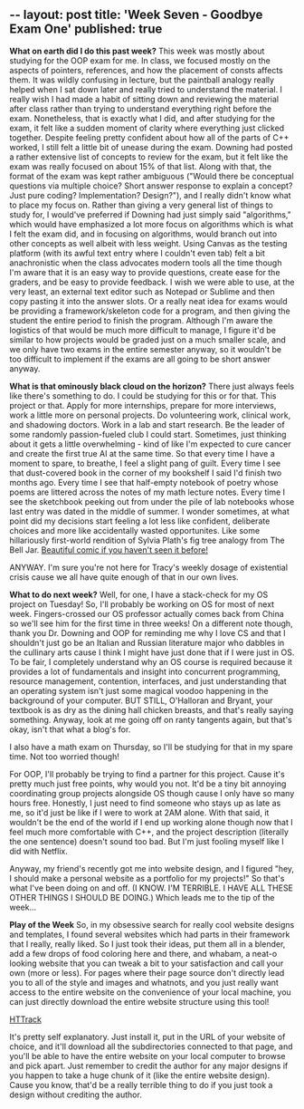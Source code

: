 --
layout: post
title: 'Week Seven - Goodbye Exam One'
published: true
---
**What on earth did I do this past week?**
  This week was mostly about studying for the OOP exam for me. In class, we focused mostly on the aspects of pointers, references, and how the placement of consts affects them. It was wildly confusing in lecture, but the paintball analogy really helped when I sat down later and really tried to understand the material. I really wish I had made a habit of sitting down and reviewing the material after class rather than trying to understand everything right before the exam. Nonetheless, that is exactly what I did, and after studying for the exam, it felt like a sudden moment of clarity where everything just clicked together. Despite feeling pretty confident about how all of the parts of C++ worked, I still felt a little bit of unease during the exam. Downing had posted a rather extensive list of concepts to review for the exam, but it felt like the exam was really focused on about 15% of that list. Along with that, the format of the exam was kept rather ambiguous ("Would there be conceptual questions via multiple choice? Short answer response to explain a concept? Just pure coding? Implementation? Design?"), and I really didn't know what to place my focus on. Rather than giving a very general list of things to study for, I would've preferred if Downing had just simply said "algorithms," which would have emphasized a lot more focus on algorithms which is what I felt the exam did, and in focusing on algorithms, would branch out into other concepts as well albeit with less weight. Using Canvas as the testing platform (with its awful text entry where I couldn't even tab) felt a bit anachronistic when the class advocates modern tools all the time though I'm aware that it is an easy way to provide questions, create ease for the graders, and be easy to provide feedback. I wish we were able to use, at the very least, an external text editor such as Notepad or Sublime and then copy pasting it into the answer slots. Or a really neat idea for exams would be providing a framework/skeleton code for a program, and then giving the student the entire period to finish the program. Although I'm aware the logistics of that would be much more difficult to manage, I figure it'd be similar to how projects would be graded just on a much smaller scale, and we only have two exams in the entire semester anyway, so it wouldn't be too difficult to implement if the exams are all going to be short answer anyway. 

**What is that ominously black cloud on the horizon?**
  There just always feels like there's something to do. I could be studying for this or for that. This project or that. Apply for more internships, prepare for more interviews, work a little more on personal projects. Do volunteering work, clinical work, and shadowing doctors. Work in a lab and start research. Be the leader of some randomly passion-fueled club I could start. Sometimes, just thinking about it gets a little overwhelming - kind of like I'm expected to cure cancer and create the first true AI at the same time. So that every time I have a moment to spare, to breathe, I feel a slight pang of guilt. Every time I see that dust-covered book in the corner of my bookshelf I said I'd finish two months ago. Every time I see that half-empty notebook of poetry whose poems are littered across the notes of my math lecture notes. Every time I see the sketchbook peeking out from under the pile of lab notebooks whose last entry was dated in the middle of summer. I wonder sometimes, at what point did my decisions start feeling a lot less like confident, deliberate choices and more like accidentally wasted opportunites. Like some hillariously first-world rendition of Sylvia Plath's fig tree analogy from The Bell Jar. [Beautiful comic if you haven't seen it before!](http://zenpencils.com/comic/130-sylvia-plath-the-fig-tree/)
  
 ANYWAY. I'm sure you're not here for Tracy's weekly dosage of existential crisis cause we all have quite enough of that in our own lives. 

**What to do next week?**
  Well, for one, I have a stack-check for my OS project on Tuesday! So, I'll probably be working on OS for most of next week. Fingers-crossed our OS professor actually comes back from China so we'll see him for the first time in three weeks! On a different note though, thank you Dr. Downing and OOP for reminding me why I love CS and that I shouldn't just go be an Italian and Russian literature major who dabbles in the cullinary arts cause I think I might have just done that if I were just in OS.
To be fair, I completely understand why an OS course is required because it provides a lot of fundamentals and insight into concurrent programming, resource management, contention, interfaces, and just understanding that an operating system isn't just some magical voodoo happening in the background of your computer. BUT STILL, O'Halloran and Bryant, your textbook is as dry as the dining hall chicken breasts, and that's really saying something. Anyway, look at me going off on ranty tangents again, but that's okay, isn't that what a blog's for. 

I also have a math exam on Thursday, so I'll be studying for that in my spare time. Not too worried though! 

For OOP, I'll probably be trying to find a partner for this project. Cause it's pretty much just free points, why would you not. It'd be a tiny bit annoying coordinating group projects alongside OS though cause I only have so many hours free. Honestly, I just need to find someone who stays up as late as me, so it'd just be like if I were to work at 2AM alone. With that said, it wouldn't be the end of the world if I end up working alone though now that I feel much more comfortable with C++, and the project description (literally the one sentence) doesn't sound too bad. But I'm just fooling myself like I did with Netflix. 

Anyway, my friend's recently got me into website design, and I figured "hey, I should make a personal website as a portfolio for my projects!" So that's what I've been doing on and off. (I KNOW. I'M TERRIBLE. I HAVE ALL THESE OTHER THINGS I SHOULD BE DOING.) Which leads me to the tip of the week...

**Play of the Week**
  So, in my obsessive search for really cool website designs and templates, I found several websites which had parts in their framework that I really, really liked. So I just took their ideas, put them all in a blender, add a few drops of food coloring here and there, and whabam, a neat-o looking website that you can tweak a bit to your satisfaction and call your own (more or less). For pages where their page source don't directly lead you to all of the style and images and whatnots, and you just really want access to the entire website on the convenience of your local machine, you can just directly download the entire website structure using this tool!
  
[HTTrack](http://www.httrack.com/page/2/en/index.html)

It's pretty self explanatory. Just install it, put in the URL of your website of choice, and it'll download all the subdirectories connected to that page, and you'll be able to have the entire website on your local computer to browse and pick apart. Just remember to credit the author for any major designs if you happen to take a huge chunk of it (like the entire website design). Cause you know, that'd be a really terrible thing to do if you just took a design without crediting the author. 
